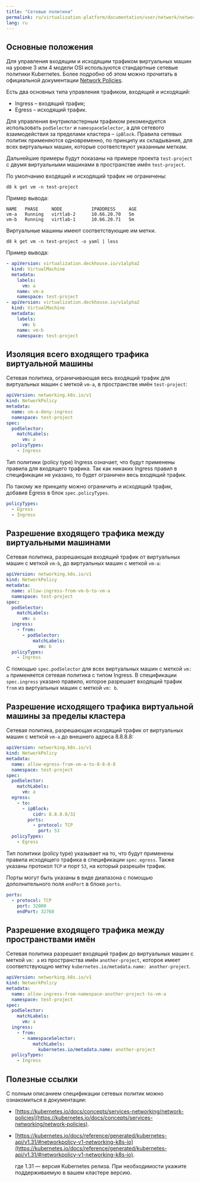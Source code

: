 ```yaml
---
title: "Сетевые политики"
permalink: ru/virtualization-platform/documentation/user/network/network-policies.html
lang: ru
---
```


## Основные положения

Для управления входящим и исходящим трафиком виртуальных машин на уровне 3 или 4 модели OSI используются стандартные сетевые политики Kubernetes. Более подробно об этом можно прочитать в официальной документации [Network Policies](https://kubernetes.io/docs/concepts/services-networking/network-policies/).  

Есть два основных типа управления трафиком, входящий и исходящий:

- Ingress – входящий трафик;
- Egress – исходящий трафик.

Для управления внутрикластерным трафиком рекомендуется использовать `podSelector` и `namespaceSelector`, а для сетевого взаимодействия за пределами кластера – `ipBlock`.
Правила сетевых политик применяются одновременно, по принципу их складывания, для всех виртуальных машин, которые соответствуют указанным меткам.

Дальнейшие примеры будут показаны на примере проекта `test-project` с двумя виртуальными машинами в пространстве имён `test-project`.

По умолчанию входящий и исходящий трафик не ограничены:

```shell
d8 k get vm -n test-project
```

Пример вывода:

```console
NAME   PHASE     NODE           IPADDRESS     AGE
vm-a   Running   virtlab-2      10.66.20.70   5m
vm-b   Running   virtlab-1      10.66.20.71   5m
```

Виртуальные машины имеют соответствующие им метки.

```shell
d8 k get vm -n test-project -o yaml | less
```

Пример вывода:

```yaml
- apiVersion: virtualization.deckhouse.io/v1alpha2
  kind: VirtualMachine
  metadata:
    labels:
      vm: a
    name: vm-a
    namespace: test-project
- apiVersion: virtualization.deckhouse.io/v1alpha2
  kind: VirtualMachine
  metadata:
    labels:
      vm: b
    name: vm-b
    namespace: test-project
```

## Изоляция всего входящего трафика виртуальной машины

Сетевая политика, ограничивающая весь входящий трафик для виртуальных машин с меткой `vm-a`, в пространстве имён `test-project`:

```yaml
apiVersion: networking.k8s.io/v1
kind: NetworkPolicy
metadata:
  name: vm-a-deny-ingress
  namespace: test-project
spec:
  podSelector:
    matchLabels:
      vm: a
  policyTypes:
    - Ingress
```

Тип политики (policy type) Ingress означает, что будут применены правила для входящего трафика. Так как никаких Ingress правил в спецификации не указано, то будет ограничен весь входящий трафик.

По такому же принципу можно ограничить и исходящий трафик, добавив Egress в блок `spec.policyTypes`.

```yaml
policyTypes:
  - Egress
  - Ingress
```

## Разрешение входящего трафика между виртуальными машинами

Сетевая политика, разрешающая входящий трафик от виртуальных машин с меткой `vm-b`, до виртуальных машин с меткой `vm-a`:

```yaml
apiVersion: networking.k8s.io/v1
kind: NetworkPolicy
metadata:
  name: allow-ingress-from-vm-b-to-vm-a
  namespace: test-project
spec:
  podSelector:
    matchLabels:
      vm: a
  ingress:
    - from:
      - podSelector:
          matchLabels:
            vm: b
  policyTypes:
    - Ingress
```

С помощью `spec.podSelector` для всех виртуальных машин с меткой `vm: a` применяется сетевая политика с типом Ingress. В спецификации `spec.ingress` указано правило, которое разрешает входящий трафик `from` из виртуальных машин с меткой `vm: b`.

## Разрешение исходящего трафика виртуальной машины за пределы кластера

Сетевая политика, разрешающая исходящий трафик от виртуальных машин с меткой `vm-a` до внешнего адреса 8.8.8.8:

```yaml
apiVersion: networking.k8s.io/v1
kind: NetworkPolicy
metadata:
  name: allow-egress-from-vm-a-to-8-8-8-8
  namespace: test-project
spec:
  podSelector:
    matchLabels:
      vm: a
  egress:
    - to:
      - ipBlock:
          cidr: 8.8.8.8/32
        ports:
          - protocol: TCP
            port: 53
  policyTypes:
    - Egress
```

Тип политики (policy type) указывает на то, что будут применены правила исходящего трафика в спецификации `spec.egress`. Также указаны протокол `TCP` и порт `53`, на который разрешён трафик.

Порты могут быть указаны в виде диапазона с помощью дополнительного поля `endPort` в блоке `ports`.

```yaml
ports:
  - protocol: TCP
    port: 32000
    endPort: 32768
```

## Разрешение входящего трафика между пространствами имён

Сетевая политика разрешает входящий трафик до виртуальных машин с меткой `vm: a` из пространства имён `another-project`, которое имеет соответствующую метку `kubernetes.io/metadata.name: another-project`.

```yaml
apiVersion: networking.k8s.io/v1
kind: NetworkPolicy
metadata:
  name: allow-ingress-from-namespace-another-project-to-vm-a
  namespace: test-project
spec:
  podSelector:
    matchLabels:
      vm: a
  ingress:
    - from:
      - namespaceSelector:
          matchLabels:
            kubernetes.io/metadata.name: another-project
  policyTypes:
    - Ingress
```

## Полезные ссылки

С полным описанием спецификации сетевых политик можно ознакомиться в документации:

- [https://kubernetes.io/docs/concepts/services-networking/network-policies](https://kubernetes.io/docs/concepts/services-networking/network-policies).
- [https://kubernetes.io/docs/reference/generated/kubernetes-api/v1.31/#networkpolicy-v1-networking-k8s-io](https://kubernetes.io/docs/reference/generated/kubernetes-api/v1.31/#networkpolicy-v1-networking-k8s-io).
  
  где 1.31 — версия Kubernetes релиза. При необходимости укажите поддерживаемую в вашем кластере версию.
